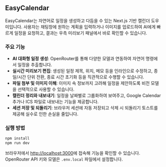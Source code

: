 ## EasyCalendar

EasyCalendar는 자연어로 일정을 생성하고 다듬을 수 있는 Next.js 기반 캘린더 도우미입니다. 사용자는 채팅창에 원하는 계획을 입력하거나 이미지를 업로드하여 AI에게 빠르게 일정을 요청하고, 결과는 우측 미리보기 패널에서 바로 확인할 수 있습니다.

### 주요 기능
- **AI 대화형 일정 생성**: OpenRouter를 통해 다양한 모델과 연동하여 자연어 명령에서 일정을 추출합니다.
- **실시간 미리보기 편집**: 생성된 일정 제목, 위치, 메모 등을 인라인으로 수정하고, 종일/시간 단위 전환, 종료 시간 초기화 등을 직관적으로 수행할 수 있습니다.
- **파일 첨부 및 이미지 이해**: 이미지 속 정보까지 고려해 일정을 제안하도록 비전 모델을 선택적으로 사용할 수 있습니다.
- **캘린더 정리와 내보내기**: 일정을 날짜별로 그룹화하여 보여주고, Google Calendar 추가나 ICS 파일로 내보내는 기능을 제공합니다.
- **세션 저장 및 되돌리기**: 브라우저 세션에 자동 저장되고 삭제 시 되돌리기 토스트를 제공해 실수로 인한 손실을 줄입니다.

### 실행 방법
```bash
npm install
npm run dev
```

브라우저에서 [http://localhost:3000](http://localhost:3000)에 접속해 기능을 확인할 수 있습니다. OpenRouter API 키와 모델은 `.env.local` 파일에서 설정합니다.

